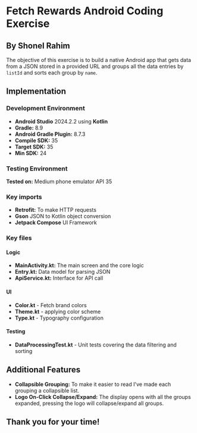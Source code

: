 # Fetch Rewards Android Coding Exercise
## By Shonel Rahim

The objective of this exercise is to build a native Android app that gets data from a JSON stored in a provided URL and groups all the data entries by `listId` and sorts each group by `name`.

## Implementation

### Development Environment
- **Android Studio** 2024.2.2 using **Kotlin**
- **Gradle:** 8.9
- **Android Gradle Plugin:** 8.7.3
- **Compile SDK:** 35 
- **Target SDK:** 35 
- **Min SDK:** 24

### Testing Environment
**Tested on:** Medium phone emulator API 35

### Key imports
- **Retrofit:** To make HTTP requests
- **Gson** JSON to Kotlin object conversion
- **Jetpack Compose** UI Framework

### Key files
#### Logic ####
- **MainActivity.kt:** The main screen and the core logic
- **Entry.kt:** Data model for parsing JSON 
- **ApiService.kt:** Interface for API call

#### UI ####
- **Color.kt** - Fetch brand colors 
- **Theme.kt** - applying color scheme
- **Type.kt** - Typography configuration

#### Testing ####
- **DataProcessingTest.kt** - Unit tests covering the data filtering and sorting


## Additional Features
- **Collapsible Grouping:** To make it easier to read I've made each grouping a collapsible list. 
- **Logo On-Click Collapse/Expand:** The display opens with all the groups expanded, pressing the logo will collapse/expand all groups.

## Thank you for your time!

